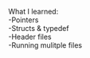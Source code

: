 What I learned: <br />
  -Pointers <br />
  -Structs & typedef <br />
  -Header files <br />
  -Running mulitple files <br />
